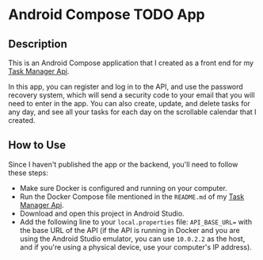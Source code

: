 # Android Compose TODO App

## Description
This is an Android Compose application that I created as a front end for my [Task Manager Api](https://github.com/xaawii/task-manager-api).

In this app, you can register and log in to the API, and use the password recovery system, which will send a security code to your email that you will need to enter in the app.
You can also create, update, and delete tasks for any day, and see all your tasks for each day on the scrollable calendar that I created.

## How to Use
Since I haven't published the app or the backend, you'll need to follow these steps:
* Make sure Docker is configured and running on your computer.
* Run the Docker Compose file mentioned in the `README.md` of my [Task Manager Api](https://github.com/xaawii/task-manager-api).
* Download and open this project in Android Studio.
* Add the following line to your `local.properties` file: `API_BASE_URL=` with the base URL of the API (if the API is running in Docker and you are using the Android Studio emulator, you can use `10.0.2.2` as the host, and if you're using a physical device, use your computer's IP address).
